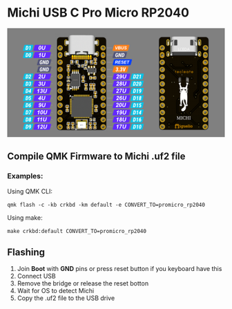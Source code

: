 # Michi USB C Pro Micro RP2040

![michi-pro-micro](https://github.com/ci-bus/michi/blob/master/conjunto3d.jpeg)

## Compile QMK Firmware to Michi .uf2 file 

### Examples:
Using QMK CLI:
```
qmk flash -c -kb crkbd -km default -e CONVERT_TO=promicro_rp2040
```
Using make:
```
make crkbd:default CONVERT_TO=promicro_rp2040
```

## Flashing

1. Join **Boot** with **GND** pins or press reset button if you keyboard have this
2. Connect USB
3. Remove the bridge or release the reset botton
4. Wait for OS to detect Michi
5. Copy the .uf2 file to the USB drive

